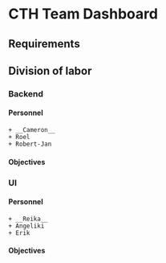 CTH Team Dashboard
==================

## Requirements

## Division of labor

### Backend

#### Personnel
    + __Cameron__
    + Roel
    + Robert-Jan

#### Objectives

### UI

#### Personnel
    + __Reika__
    + Angeliki
    + Erik

#### Objectives

